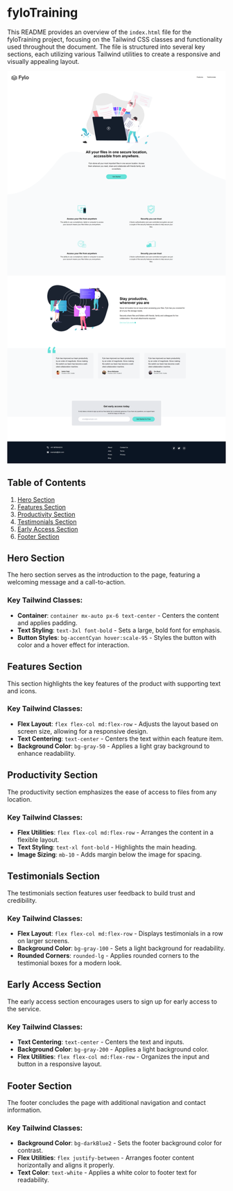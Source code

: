 # fyloTraining

This README provides an overview of the `index.html` file for the fyloTraining project, focusing on the Tailwind CSS classes and functionality used throughout the document. The file is structured into several key sections, each utilizing various Tailwind utilities to create a responsive and visually appealing layout.

![screenshot](screenshot.png)

## Table of Contents
1. [Hero Section](#hero-section)
2. [Features Section](#features-section)
3. [Productivity Section](#productivity-section)
4. [Testimonials Section](#testimonials-section)
5. [Early Access Section](#early-access-section)
6. [Footer Section](#footer-section)

## Hero Section

The hero section serves as the introduction to the page, featuring a welcoming message and a call-to-action.

### Key Tailwind Classes:
- **Container**: `container mx-auto px-6 text-center` - Centers the content and applies padding.
- **Text Styling**: `text-3xl font-bold` - Sets a large, bold font for emphasis.
- **Button Styles**: `bg-accentCyan hover:scale-95` - Styles the button with color and a hover effect for interaction.

## Features Section

This section highlights the key features of the product with supporting text and icons.

### Key Tailwind Classes:
- **Flex Layout**: `flex flex-col md:flex-row` - Adjusts the layout based on screen size, allowing for a responsive design.
- **Text Centering**: `text-center` - Centers the text within each feature item.
- **Background Color**: `bg-gray-50` - Applies a light gray background to enhance readability.

## Productivity Section

The productivity section emphasizes the ease of access to files from any location.

### Key Tailwind Classes:
- **Flex Utilities**: `flex flex-col md:flex-row` - Arranges the content in a flexible layout.
- **Text Styling**: `text-xl font-bold` - Highlights the main heading.
- **Image Sizing**: `mb-10` - Adds margin below the image for spacing.

## Testimonials Section

The testimonials section features user feedback to build trust and credibility.

### Key Tailwind Classes:
- **Flex Layout**: `flex flex-col md:flex-row` - Displays testimonials in a row on larger screens.
- **Background Color**: `bg-gray-100` - Sets a light background for readability.
- **Rounded Corners**: `rounded-lg` - Applies rounded corners to the testimonial boxes for a modern look.

## Early Access Section

The early access section encourages users to sign up for early access to the service.

### Key Tailwind Classes:
- **Text Centering**: `text-center` - Centers the text and inputs.
- **Background Color**: `bg-gray-200` - Applies a light background color.
- **Flex Utilities**: `flex flex-col md:flex-row` - Organizes the input and button in a responsive layout.

## Footer Section

The footer concludes the page with additional navigation and contact information.

### Key Tailwind Classes:
- **Background Color**: `bg-darkBlue2` - Sets the footer background color for contrast.
- **Flex Utilities**: `flex justify-between` - Arranges footer content horizontally and aligns it properly.
- **Text Color**: `text-white` - Applies a white color to footer text for readability.
